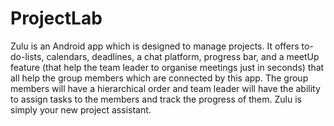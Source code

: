 # ProjectLab

Zulu is an Android app which is designed to manage projects. It offers to-do-lists, calendars, deadlines, a chat platform, progress bar, and a meetUp feature (that help the team leader to organise meetings just in seconds) that all help the group members which are connected by this app. The group members will have a hierarchical order and team leader will have the ability to assign tasks to the members and track the progress of them.
Zulu is simply your new project assistant.
